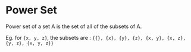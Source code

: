 # Power Set

Power set of a set A is the set of all of the subsets of A.

Eg. for `{x, y, z}`, the subsets are : `{{}, {x}, {y}, {z}, {x, y}, {x, z}, {y, z}, {x, y, z}}`
